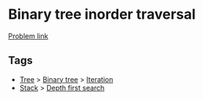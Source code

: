 # Binary tree inorder traversal

[Problem link](https://leetcode.com/problems/binary-tree-inorder-traversal)

## Tags

* [Tree](/README.md#Tree) > [Binary tree](/README.md#Tree-Binary_tree) > [Iteration](/README.md#Tree-Binary_tree-Iteration)
* [Stack](/README.md#Stack) > [Depth first search](/README.md#Stack-Depth_first_search)
